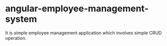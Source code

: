 # angular-employee-management-system
It is simple employee management application which involves simple CRUD operation.

